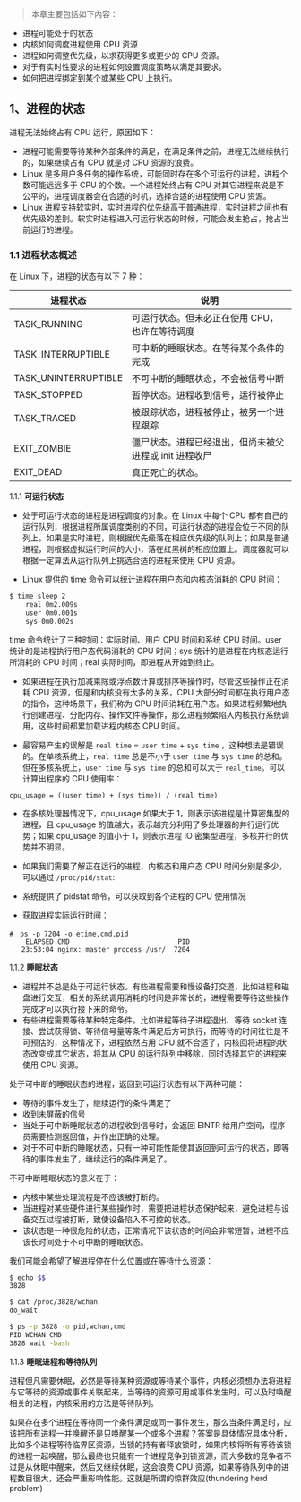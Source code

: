 > 本章主要包括如下内容：
* 进程可能处于的状态
* 内核如何调度进程使用 CPU 资源
* 进程如何调整优先级，以求获得更多或更少的 CPU 资源。
* 对于有实时性要求的进程如何设置调度策略以满足其要求。
* 如何把进程绑定到某个或某些 CPU 上执行。


## 1、进程的状态

进程无法始终占有 CPU 运行，原因如下：
* 进程可能需要等待某种外部条件的满足，在满足条件之前，进程无法继续执行的，如果继续占有 CPU 就是对 CPU 资源的浪费。
* Linux 是多用户多任务的操作系统，可能同时存在多个可运行的进程，进程个数可能远远多于 CPU 的个数。一个进程始终占有 CPU 对其它进程来说是不公平的，进程调度器会在合适的时机，选择合适的进程使用 CPU 资源。
* Linux 进程支持软实时，实时进程的优先级高于普通进程，实时进程之间也有优先级的差别。软实时进程进入可运行状态的时候，可能会发生抢占，抢占当前运行的进程。

### 1.1 进程状态概述
在 Linux 下，进程的状态有以下 7 种：

|进程状态|说明|
---|---
|TASK_RUNNING|可运行状态。但未必正在使用 CPU，也许在等待调度|
|TASK_INTERRUPTIBLE|可中断的睡眠状态。在等待某个条件的完成|
|TASK_UNINTERRUPTIBLE|不可中断的睡眠状态，不会被信号中断|
|TASK_STOPPED|暂停状态。进程收到信号，运行被停止|
|TASK_TRACED|被跟踪状态，进程被停止，被另一个进程跟踪|
|EXIT_ZOMBIE|僵尸状态。进程已经退出，但尚未被父进程或 init 进程收尸|
|EXIT_DEAD|真正死亡的状态。|

1.1.1 **可运行状态**

* 处于可运行状态的进程是进程调度的对象。在 Linux 中每个 CPU 都有自己的运行队列，根据进程所属调度类别的不同，可运行状态的进程会位于不同的队列上。如果是实时进程，则根据优先级落在相应优先级的队列上；如果是普通进程，则根据虚拟运行时间的大小，落在红黑树的相应位置上。调度器就可以根据一定算法从运行队列上挑选合适的进程来使用 CPU 资源。

* Linux 提供的 time 命令可以统计进程在用户态和内核态消耗的 CPU 时间：
```sh
$ time sleep 2
    real 0m2.009s
    user 0m0.001s
    sys 0m0.002s
```
time 命令统计了三种时间：实际时间、用户 CPU 时间和系统 CPU 时间。user 统计的是进程执行用户态代码消耗的 CPU 时间；sys 统计的是进程在内核态运行所消耗的 CPU 时间；real 实际时间，即进程从开始到终止。

* 如果进程在执行加减乘除或浮点数计算或排序等操作时，尽管这些操作正在消耗 CPU 资源，但是和内核没有太多的关系，CPU 大部分时间都在执行用户态的指令，这种场景下，我们称为 CPU 时间消耗在用户态。如果进程频繁地执行创建进程、分配内存、操作文件等操作，那么进程频繁陷入内核执行系统调用，这些时间都累加载进程内核态 CPU 时间。

* 最容易产生的误解是 `real time` = `user time` + `sys time` ，这种想法是错误的。在单核系统上，`real time` 总是不小于 `user time` 与 `sys time` 的总和。但在多核系统上，`user time` 与 `sys time` 的总和可以大于 `real_time`。可以计算出程序的 CPU 使用率：
```
cpu_usage = ((user time) + (sys time)) / (real time)
```
* 在多核处理器情况下，cpu_usage 如果大于 1，则表示该进程是计算密集型的进程，且 cpu_usage 的值越大，表示越充分利用了多处理器的并行运行优势；如果 cpu_usage 的值小于 1，则表示进程 IO 密集型进程，多核并行的优势并不明显。

* 如果我们需要了解正在运行的进程，内核态和用户态 CPU 时间分别是多少，可以通过 `/proc/pid/stat`:
* 系统提供了 pidstat 命令，可以获取到各个进程的 CPU 使用情况
* 获取进程实际运行时间：
```
#　ps -p 7204 -o etime,cmd,pid
    ELAPSED CMD                           PID
   23:53:04 nginx: master process /usr/  7204
```

1.1.2 **睡眠状态**

* 进程并不总是处于可运行状态。有些进程需要和慢设备打交道，比如进程和磁盘进行交互，相关的系统调用消耗的时间是非常长的，进程需要等待这些操作完成才可以执行接下来的命令。
* 有些进程需要等待某种特定条件。比如进程等待子进程退出、等待 socket 连接、尝试获得锁、等待信号量等条件满足后方可执行，而等待的时间往往是不可预估的，这种情况下，进程依然占用 CPU 就不合适了，内核回将进程的状态改变成其它状态，将其从 CPU 的运行队列中移除，同时选择其它的进程来使用 CPU 资源。

处于可中断的睡眠状态的进程，返回到可运行状态有以下两种可能：
* 等待的事件发生了，继续运行的条件满足了
* 收到未屏蔽的信号
* 当处于可中断睡眠状态的进程收到信号时，会返回 EINTR 给用户空间，程序员需要检测返回值，并作出正确的处理。
* 对于不可中断的睡眠状态，只有一种可能性能使其返回到可运行的状态，即等待的事件发生了，继续运行的条件满足了。


不可中断睡眠状态的意义在于：
* 内核中某些处理流程是不应该被打断的。
* 当进程对某些硬件进行某些操作时，需要把进程状态保护起来，避免进程与设备交互过程被打断，致使设备陷入不可控的状态。
* 该状态是一种很危险的状态，正常情况下该状态的时间会非常短暂，进程不应该长时间处于不可中断的睡眠状态。

我们可能会希望了解进程停在什么位置或在等待什么资源：
```sh
$ echo $$
3828

$ cat /proc/3828/wchan
do_wait

$ ps -p 3828 -o pid,wchan,cmd
PID WCHAN CMD
3828 wait -bash
```

1.1.3 **睡眠进程和等待队列**

进程但凡需要休眠，必然是等待某种资源或等待某个事件，内核必须想办法将进程与它等待的资源或事件关联起来，当等待的资源可用或事件发生时，可以及时唤醒相关的进程，内核采用的方法是等待队列。

如果存在多个进程在等待同一个条件满足或同一事件发生，那么当条件满足时，应该把所有进程一并唤醒还是只唤醒某一个或多个进程？答案是具体情况具体分析，比如多个进程等待临界区资源，当锁的持有者释放锁时，如果内核将所有等待该锁的进程一起唤醒，那么最终也只能有一个进程竞争到锁资源，而大多数的竞争者不过是从休眠中醒来，然后又继续休眠，这会浪费 CPU 资源，如果等待队列中的进程数目很大，还会严重影响性能。这就是所谓的惊群效应(thundering herd problem)
